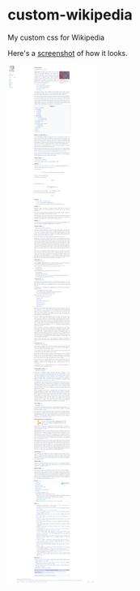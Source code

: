 # custom-wikipedia
My custom css for Wikipedia

Here's a [screenshot](https://raw.githubusercontent.com/josepmdc/wikipedia/main/Screenshot_Coding_theory_Wikipedia.png) of how it looks.

![screenshot](https://raw.githubusercontent.com/josepmdc/wikipedia/main/Screenshot_Coding_theory_Wikipedia.png)
